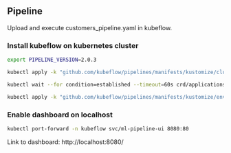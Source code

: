 ## Pipeline
Upload and execute customers_pipeline.yaml in kubeflow.

### Install kubeflow on kubernetes cluster
```bash
export PIPELINE_VERSION=2.0.3
```

```bash
kubectl apply -k "github.com/kubeflow/pipelines/manifests/kustomize/cluster-scoped-resources?ref=$PIPELINE_VERSION"
```

```bash
kubectl wait --for condition=established --timeout=60s crd/applications.app.k8s.io
```

```bash
kubectl apply -k "github.com/kubeflow/pipelines/manifests/kustomize/env/platform-agnostic-pns?ref=$PIPELINE_VERSION"
```

### Enable dashboard on localhost

```bash
kubectl port-forward -n kubeflow svc/ml-pipeline-ui 8080:80
```

Link to dashboard:
http://localhost:8080/